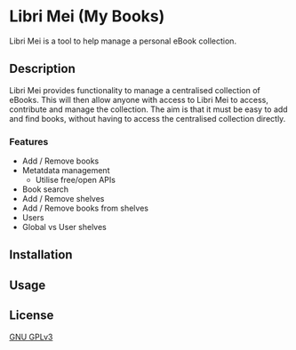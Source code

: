 # Libri Mei (My Books)

Libri Mei is a tool to help manage a personal eBook collection.

## Description

Libri Mei provides functionality to manage a centralised collection of eBooks.  This will then allow anyone with access to Libri Mei to access, contribute and manage the collection.  The aim is that it must be easy to add and find books, without having to access the centralised collection directly.

### Features
- Add / Remove books
- Metatdata management
  - Utilise free/open APIs
- Book search
- Add / Remove shelves
- Add / Remove books from shelves
- Users
- Global vs User shelves

## Installation

## Usage

## License
[GNU GPLv3](/LICENSE)